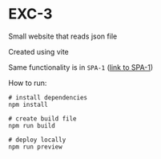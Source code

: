 # EXC-3

Small website that reads json file

Created using vite

Same functionality is in `SPA-1` ([link to SPA-1]('./../../SPA-1/))

How to run:
```
# install dependencies
npm install

# create build file
npm run build

# deploy locally
npm run preview
```